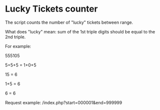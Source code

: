 # Lucky Tickets counter

The script counts the number of "lucky" tickets between range.

What does "lucky" mean: sum of the 1st triple digits should be equal to the 2nd triple.

For example:

555105

5+5+5 = 1+0+5

15 = 6

1+5 = 6

6 = 6

Request example: /index.php?start=000001&end=999999
